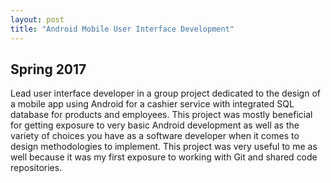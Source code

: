 ```yaml
---
layout: post
title: "Android Mobile User Interface Development"
---
```

## Spring 2017

Lead user interface developer in a group project dedicated to the design of a mobile app using Android for a cashier service with integrated SQL database for products and employees. This project was mostly beneficial for getting exposure to very basic Android development as well as the variety of choices you have as a software developer when it comes to design methodologies to implement. This project was very useful to me as well because it was my first exposure to working with Git and shared code repositories.
